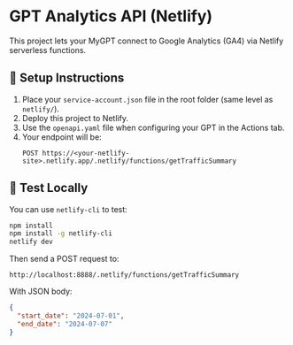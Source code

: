 # GPT Analytics API (Netlify)

This project lets your MyGPT connect to Google Analytics (GA4) via Netlify serverless functions.

## 🔧 Setup Instructions

1. Place your `service-account.json` file in the root folder (same level as `netlify/`).
2. Deploy this project to Netlify.
3. Use the `openapi.yaml` file when configuring your GPT in the Actions tab.
4. Your endpoint will be:
   ```
   POST https://<your-netlify-site>.netlify.app/.netlify/functions/getTrafficSummary
   ```

## 🧪 Test Locally

You can use `netlify-cli` to test:

```bash
npm install
npm install -g netlify-cli
netlify dev
```

Then send a POST request to:
```
http://localhost:8888/.netlify/functions/getTrafficSummary
```

With JSON body:
```json
{
  "start_date": "2024-07-01",
  "end_date": "2024-07-07"
}
```

